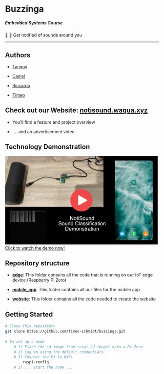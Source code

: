 # Buzzinga

##### Embedded Systems Course

🔔 🙉 Get notified of sounds around you

---

## Authors

- [Tanguy](http://github.com/tlp19/)

- [Daniel](http://github.com/danieljohnromano/)

- [Riccardo](http://github.com/rccrd27/)

- [Timeo](http://github.com/timeo-schmidt/)

##

## Check out our Website: [notisound.waqua.xyz](http://notisound.waqua.xyz/)

- You'll find a feature and project overview

- .... and an advertisement video

##

## Technology Demonstration

<a href="https://youtu.be/70v0xNBIKIo">
    <img src="website/assets/img/video_readme_thumbnail.png">
    <br>
    Click to watch the demo now!
</a>

## Repository structure

- **[edge](edge/)**: This folder contains all the code that is running on our IoT edge device (Raspberry Pi Zero)

- **[mobile_app](mobile_app/)**: This folder contains all our files for the mobile app

- **[website](website/)**: This folder contains all the code needed to create the website

##

## Getting Started

```bash
# Clone this repository
git clone https://github.com/timeo-schmidt/buzzinga.git

# To set up a node
    # 1) Flash the sd image from raspi_sd_image/ onto a Pi Zero
    # 2) Log in using the default credentials
    # 3) Connect the Pi to WiFi
        raspi-config
    # 3) ... start the node ...
```
